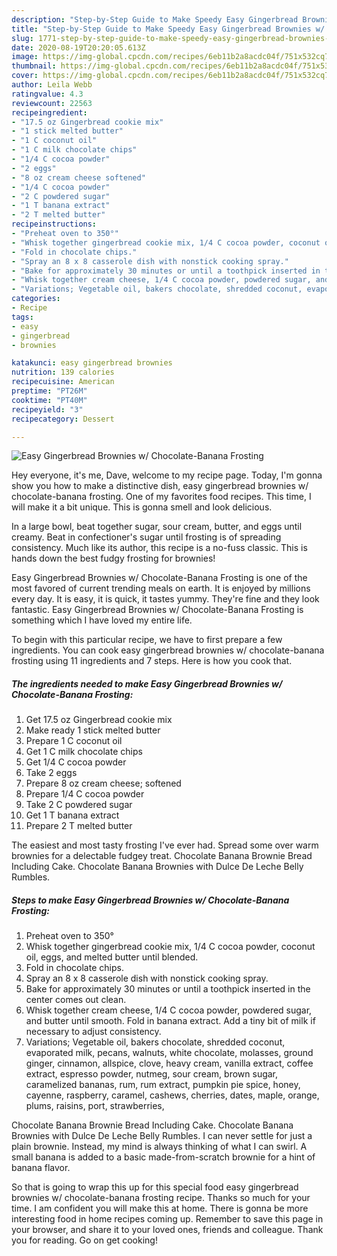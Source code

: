 ```yaml
---
description: "Step-by-Step Guide to Make Speedy Easy Gingerbread Brownies w/ Chocolate-Banana Frosting"
title: "Step-by-Step Guide to Make Speedy Easy Gingerbread Brownies w/ Chocolate-Banana Frosting"
slug: 1771-step-by-step-guide-to-make-speedy-easy-gingerbread-brownies-w-chocolate-banana-frosting
date: 2020-08-19T20:20:05.613Z
image: https://img-global.cpcdn.com/recipes/6eb11b2a8acdc04f/751x532cq70/easy-gingerbread-brownies-w-chocolate-banana-frosting-recipe-main-photo.jpg
thumbnail: https://img-global.cpcdn.com/recipes/6eb11b2a8acdc04f/751x532cq70/easy-gingerbread-brownies-w-chocolate-banana-frosting-recipe-main-photo.jpg
cover: https://img-global.cpcdn.com/recipes/6eb11b2a8acdc04f/751x532cq70/easy-gingerbread-brownies-w-chocolate-banana-frosting-recipe-main-photo.jpg
author: Leila Webb
ratingvalue: 4.3
reviewcount: 22563
recipeingredient:
- "17.5 oz Gingerbread cookie mix"
- "1 stick melted butter"
- "1 C coconut oil"
- "1 C milk chocolate chips"
- "1/4 C cocoa powder"
- "2 eggs"
- "8 oz cream cheese softened"
- "1/4 C cocoa powder"
- "2 C powdered sugar"
- "1 T banana extract"
- "2 T melted butter"
recipeinstructions:
- "Preheat oven to 350°"
- "Whisk together gingerbread cookie mix, 1/4 C cocoa powder, coconut oil, eggs, and melted butter until blended."
- "Fold in chocolate chips."
- "Spray an 8 x 8 casserole dish with nonstick cooking spray."
- "Bake for approximately 30 minutes or until a toothpick inserted in the center comes out clean."
- "Whisk together cream cheese, 1/4 C cocoa powder, powdered sugar, and butter until smooth. Fold in banana extract. Add a tiny bit of milk if necessary to adjust consistency."
- "Variations; Vegetable oil, bakers chocolate, shredded coconut, evaporated milk, pecans, walnuts, white chocolate, molasses, ground ginger, cinnamon, allspice, clove, heavy cream, vanilla extract, coffee extract, espresso powder, nutmeg, sour cream, brown sugar, caramelized bananas, rum, rum extract, pumpkin pie spice, honey, cayenne, raspberry, caramel, cashews, cherries, dates, maple, orange, plums, raisins, port, strawberries,"
categories:
- Recipe
tags:
- easy
- gingerbread
- brownies

katakunci: easy gingerbread brownies 
nutrition: 139 calories
recipecuisine: American
preptime: "PT26M"
cooktime: "PT40M"
recipeyield: "3"
recipecategory: Dessert

---
```



![Easy Gingerbread Brownies w/ Chocolate-Banana Frosting](https://img-global.cpcdn.com/recipes/6eb11b2a8acdc04f/751x532cq70/easy-gingerbread-brownies-w-chocolate-banana-frosting-recipe-main-photo.jpg)

Hey everyone, it's me, Dave, welcome to my recipe page. Today, I'm gonna show you how to make a distinctive dish, easy gingerbread brownies w/ chocolate-banana frosting. One of my favorites food recipes. This time, I will make it a bit unique. This is gonna smell and look delicious.

In a large bowl, beat together sugar, sour cream, butter, and eggs until creamy. Beat in confectioner&#39;s sugar until frosting is of spreading consistency. Much like its author, this recipe is a no-fuss classic. This is hands down the best fudgy frosting for brownies!

Easy Gingerbread Brownies w/ Chocolate-Banana Frosting is one of the most favored of current trending meals on earth. It is enjoyed by millions every day. It is easy, it is quick, it tastes yummy. They're fine and they look fantastic. Easy Gingerbread Brownies w/ Chocolate-Banana Frosting is something which I have loved my entire life.


To begin with this particular recipe, we have to first prepare a few ingredients. You can cook easy gingerbread brownies w/ chocolate-banana frosting using 11 ingredients and 7 steps. Here is how you cook that.

<!--inarticleads1-->

##### The ingredients needed to make Easy Gingerbread Brownies w/ Chocolate-Banana Frosting:

1. Get 17.5 oz Gingerbread cookie mix
1. Make ready 1 stick melted butter
1. Prepare 1 C coconut oil
1. Get 1 C milk chocolate chips
1. Get 1/4 C cocoa powder
1. Take 2 eggs
1. Prepare 8 oz cream cheese; softened
1. Prepare 1/4 C cocoa powder
1. Take 2 C powdered sugar
1. Get 1 T banana extract
1. Prepare 2 T melted butter


The easiest and most tasty frosting I&#39;ve ever had. Spread some over warm brownies for a delectable fudgey treat. Chocolate Banana Brownie Bread Including Cake. Chocolate Banana Brownies with Dulce De Leche Belly Rumbles. 

<!--inarticleads2-->

##### Steps to make Easy Gingerbread Brownies w/ Chocolate-Banana Frosting:

1. Preheat oven to 350°
1. Whisk together gingerbread cookie mix, 1/4 C cocoa powder, coconut oil, eggs, and melted butter until blended.
1. Fold in chocolate chips.
1. Spray an 8 x 8 casserole dish with nonstick cooking spray.
1. Bake for approximately 30 minutes or until a toothpick inserted in the center comes out clean.
1. Whisk together cream cheese, 1/4 C cocoa powder, powdered sugar, and butter until smooth. Fold in banana extract. Add a tiny bit of milk if necessary to adjust consistency.
1. Variations; Vegetable oil, bakers chocolate, shredded coconut, evaporated milk, pecans, walnuts, white chocolate, molasses, ground ginger, cinnamon, allspice, clove, heavy cream, vanilla extract, coffee extract, espresso powder, nutmeg, sour cream, brown sugar, caramelized bananas, rum, rum extract, pumpkin pie spice, honey, cayenne, raspberry, caramel, cashews, cherries, dates, maple, orange, plums, raisins, port, strawberries,


Chocolate Banana Brownie Bread Including Cake. Chocolate Banana Brownies with Dulce De Leche Belly Rumbles. I can never settle for just a plain brownie. Instead, my mind is always thinking of what I can swirl. A small banana is added to a basic made-from-scratch brownie for a hint of banana flavor. 

So that is going to wrap this up for this special food easy gingerbread brownies w/ chocolate-banana frosting recipe. Thanks so much for your time. I am confident you will make this at home. There is gonna be more interesting food in home recipes coming up. Remember to save this page in your browser, and share it to your loved ones, friends and colleague. Thank you for reading. Go on get cooking!
